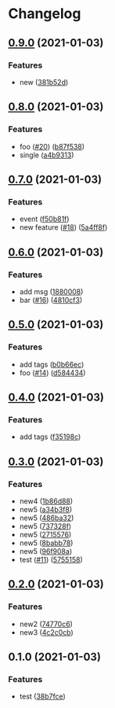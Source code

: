 # Changelog

## [0.9.0](https://www.github.com/bharathkkb/test-go-releaser/compare/v0.8.0...v0.9.0) (2021-01-03)


### Features

* new ([381b52d](https://www.github.com/bharathkkb/test-go-releaser/commit/381b52d0ceb23455affdc8793b792c8fa9c6ab3b))

## [0.8.0](https://www.github.com/bharathkkb/test-go-releaser/compare/v0.7.0...v0.8.0) (2021-01-03)


### Features

* foo ([#20](https://www.github.com/bharathkkb/test-go-releaser/issues/20)) ([b87f538](https://www.github.com/bharathkkb/test-go-releaser/commit/b87f538da49c0bd28bbc665b3758ce2458953258))
* single ([a4b9313](https://www.github.com/bharathkkb/test-go-releaser/commit/a4b9313cec5f4a9c81db89ef6b4f7b7f20a38235))

## [0.7.0](https://www.github.com/bharathkkb/test-go-releaser/compare/v0.6.0...v0.7.0) (2021-01-03)


### Features

* event ([f50b81f](https://www.github.com/bharathkkb/test-go-releaser/commit/f50b81fc710b19aaaef683521b6bff6df729b8ff))
* new feature ([#18](https://www.github.com/bharathkkb/test-go-releaser/issues/18)) ([5a4ff8f](https://www.github.com/bharathkkb/test-go-releaser/commit/5a4ff8f702804f57ca34b1761877ce960894d44e))

## [0.6.0](https://www.github.com/bharathkkb/test-go-releaser/compare/v0.5.0...v0.6.0) (2021-01-03)


### Features

* add msg ([1880008](https://www.github.com/bharathkkb/test-go-releaser/commit/1880008429def45547f6d4f70230aad6c6bbf082))
* bar ([#16](https://www.github.com/bharathkkb/test-go-releaser/issues/16)) ([4810cf3](https://www.github.com/bharathkkb/test-go-releaser/commit/4810cf3bb40f2b8bd309567d9caf26da23f0eb73))

## [0.5.0](https://www.github.com/bharathkkb/test-go-releaser/compare/v0.4.0...v0.5.0) (2021-01-03)


### Features

* add tags ([b0b66ec](https://www.github.com/bharathkkb/test-go-releaser/commit/b0b66ecfbc912cb17821e0e5c5fa7f5c938eeae9))
* foo ([#14](https://www.github.com/bharathkkb/test-go-releaser/issues/14)) ([d584434](https://www.github.com/bharathkkb/test-go-releaser/commit/d584434a252322b60b93e8eca2aac13c66132d0d))

## [0.4.0](https://www.github.com/bharathkkb/test-go-releaser/compare/v0.3.0...v0.4.0) (2021-01-03)


### Features

* add tags ([f35198c](https://www.github.com/bharathkkb/test-go-releaser/commit/f35198ca6f1eb73f30ce50b61b56f7d46a3a3d0c))

## [0.3.0](https://www.github.com/bharathkkb/test-go-releaser/compare/v0.2.0...v0.3.0) (2021-01-03)


### Features

* new4 ([1b86d88](https://www.github.com/bharathkkb/test-go-releaser/commit/1b86d887859acad866c81e3b11ee076a9be07ab8))
* new5 ([a34b3f8](https://www.github.com/bharathkkb/test-go-releaser/commit/a34b3f85527568e5f103d733c936ed5364863e4e))
* new5 ([486ba32](https://www.github.com/bharathkkb/test-go-releaser/commit/486ba324e478339cd0d91a0f59b21a9890467384))
* new5 ([737328f](https://www.github.com/bharathkkb/test-go-releaser/commit/737328fada4d590844d26e38346287b092aabc94))
* new5 ([2715576](https://www.github.com/bharathkkb/test-go-releaser/commit/2715576a4aed53e0319a13707383f1044f40e5a2))
* new5 ([8babb78](https://www.github.com/bharathkkb/test-go-releaser/commit/8babb780a5eada2a4cb0c86ba2495d2ae7c93219))
* new5 ([96f908a](https://www.github.com/bharathkkb/test-go-releaser/commit/96f908a425b9fc3a62fddc69fe9894dc840ebc9a))
* test ([#11](https://www.github.com/bharathkkb/test-go-releaser/issues/11)) ([5755158](https://www.github.com/bharathkkb/test-go-releaser/commit/5755158acb55eb8df65bb8b0c84800b525f2c21f))

## [0.2.0](https://www.github.com/bharathkkb/test-go-releaser/compare/v0.1.0...v0.2.0) (2021-01-03)


### Features

* new2 ([74770c6](https://www.github.com/bharathkkb/test-go-releaser/commit/74770c6f48518dbf7a4cd1d8ca6c195ebb17fcef))
* new3 ([4c2c0cb](https://www.github.com/bharathkkb/test-go-releaser/commit/4c2c0cb7d5193b91b22ab1ccb7f5af10c78175d7))

## 0.1.0 (2021-01-03)


### Features

* test ([38b7fce](https://www.github.com/bharathkkb/test-go-releaser/commit/38b7fcea30db6fa3157bd98f19cbe4437e2620fe))
